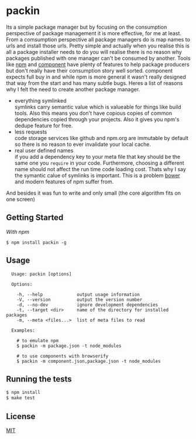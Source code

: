 
# packin

  Its a simple package manager but by focusing on the consumption perspective of package management it is more effective, for me at least. From a comsumption perspective all package managers do is map names to urls and install those urls. Pretty simple and actually when you realise this is all a package installer needs to do you will realise there is no reason why packages published with one manager can't be consumed by another. Tools like [npm](https://npmjs.org) and [component](https://github.com/component/component) have plenty of features to help package producers but don't really have their consumption story well sorted. component expects full buy in and while npm is more general it wasn't really designed that way from the start and has many subtle bugs. Heres a list of reasons why I felt the need to create another package manager.

+ everything symlinked  
  symlinks carry semantic value which is valueable for things like build tools. Also this means you don't have copious copies of common dependencies copied through your projects. Also it gives you npm's dedupe feature for free.
+ less requests  
  code storage services like github and npm.org are immutable by default so there is no reason to ever invalidate your local cache.
+ real user defined names  
  if you add a dependency key to your meta file that key should be the same one you `require` in your code. Furthermore, choosing a different name should not affect the run time code loading cost. Thats why I say the symantic calue of symlinks is important. This is a problem [bower](https://github.com/twitter/bower) and modern features of npm suffer from.

And besides it was fun to write and only small (the core algorithm fits on one screen)

## Getting Started

_With npm_  

    $ npm install packin -g

## Usage

      Usage: packin [options]
    
      Options:
    
        -h, --help             output usage information
        -V, --version          output the version number
        -d, --no-dev           ignore development dependencies
        -t, --target <dir>     name of the directory for installed packages
        -m, --meta <files...>  list of meta files to read
    
      Examples:
    
        # to emulate npm
        $ packin -m package.json -t node_modules
    
        # to use components with browserify
        $ packin -m component.json,package.json -t node_modules


## Running the tests

```bash
$ npm install
$ make test
```

## License 

[MIT](License)